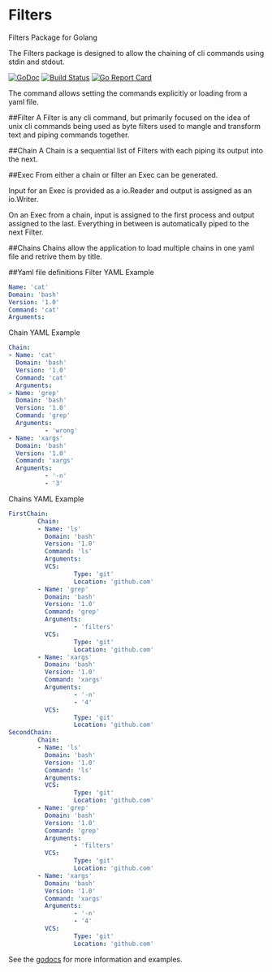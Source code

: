 # Filters
Filters Package for Golang

The Filters package is designed to allow the chaining of cli
commands using stdin and stdout.

[![GoDoc](https://godoc.org/github.com/pipes-and-filters/filters?status.svg)](https://godoc.org/github.com/pipes-and-filters/filters)
[![Build Status](https://travis-ci.org/pipes-and-filters/filters.svg?branch=master)](https://travis-ci.org/pipes-and-filters/filters)
[![Go Report Card](https://goreportcard.com/badge/github.com/pipes-and-filters/filters)](https://goreportcard.com/report/github.com/pipes-and-filters/filters)

The command allows setting the commands explicitly or loading from a yaml file.

##Filter
A Filter is any cli command, but primarily focused on the idea of unix cli commands being used as byte filters used to mangle and transform text and piping commands together.

##Chain
A Chain is a sequential list of Filters with each piping its output into the next.

##Exec
From either a chain or filter an Exec can be generated.

Input for an Exec is provided as a io.Reader and output is assigned as an io.Writer.

On an Exec from a  chain, input is assigned to the first process and output assigned to the last.  Everything in between is automatically piped to the next Filter.

##Chains
Chains allow the application to load multiple chains in one yaml file and retrive them by title.

##Yaml file definitions
Filter YAML Example
```yml
Name: 'cat'
Domain: 'bash'
Version: '1.0'
Command: 'cat'
Arguments:
```

Chain YAML Example
```yml
Chain:
- Name: 'cat'
  Domain: 'bash'
  Version: '1.0'
  Command: 'cat'
  Arguments:
- Name: 'grep'
  Domain: 'bash'
  Version: '1.0'
  Command: 'grep'
  Arguments:
          - 'wrong'
- Name: 'xargs'
  Domain: 'bash'
  Version: '1.0'
  Command: 'xargs'
  Arguments:
          - '-n'
          - '3'
```
Chains YAML Example
```yml
FirstChain:
        Chain:
        - Name: 'ls'
          Domain: 'bash'
          Version: '1.0'
          Command: 'ls'
          Arguments:
          VCS:
                  Type: 'git'
                  Location: 'github.com'
        - Name: 'grep'
          Domain: 'bash'
          Version: '1.0'
          Command: 'grep'
          Arguments:
                  - 'filters'
          VCS:
                  Type: 'git'
                  Location: 'github.com'
        - Name: 'xargs'
          Domain: 'bash'
          Version: '1.0'
          Command: 'xargs'
          Arguments:
                  - '-n'
                  - '4'
          VCS:
                  Type: 'git'
                  Location: 'github.com'
SecondChain:
        Chain:
        - Name: 'ls'
          Domain: 'bash'
          Version: '1.0'
          Command: 'ls'
          Arguments:
          VCS:
                  Type: 'git'
                  Location: 'github.com'
        - Name: 'grep'
          Domain: 'bash'
          Version: '1.0'
          Command: 'grep'
          Arguments:
                  - 'filters'
          VCS:
                  Type: 'git'
                  Location: 'github.com'
        - Name: 'xargs'
          Domain: 'bash'
          Version: '1.0'
          Command: 'xargs'
          Arguments:
                  - '-n'
                  - '4'
          VCS:
                  Type: 'git'
                  Location: 'github.com'
```

See the [godocs](https://godoc.org/github.com/pipes-and-filters/filters) for more information and examples.
